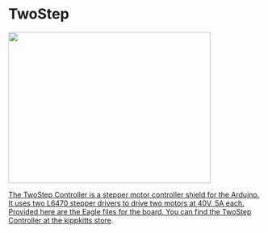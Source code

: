 TwoStep
=======

<a href=http://kippkitts.com/collections/frontpage/products/twostep-stepper-controller-shield><img src="https://raw.github.com/kippkitts/kippkitts.github.io/master/Images/TwoStepController.jpg" width="400px" height="300px"/>

The TwoStep Controller is a stepper motor controller shield for the Arduino.  It uses two L6470 stepper drivers to drive two motors at 40V, 5A each.  Provided here are the Eagle files for the board.  You can find the TwoStep Controller at the [kippkitts store](http://kippkitts.com/collections/frontpage/products/twostep-stepper-controller-shield).  

